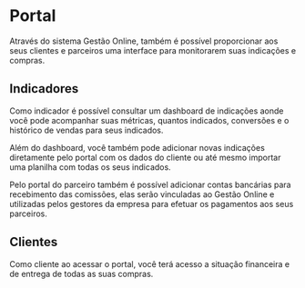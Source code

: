 # Portal

Através do sistema Gestão Online, também é possível proporcionar aos seus clientes e parceiros uma interface para monitorarem suas indicações e compras.

## Indicadores

Como indicador é possível consultar um dashboard de indicações aonde você pode acompanhar suas métricas, quantos indicados, conversões e o histórico de vendas para seus indicados.

Além do dashboard, você também pode adicionar novas indicações diretamente pelo portal com os dados do cliente ou até mesmo importar uma planilha com todas os seus indicados.

Pelo portal do parceiro também é possível adicionar contas bancárias para recebimento das comissões, elas serão vinculadas ao Gestão Online e utilizadas pelos gestores da empresa para efetuar os pagamentos aos seus parceiros.

## Clientes

Como cliente ao acessar o portal, você terá acesso a situação financeira e de entrega de todas as suas compras.

